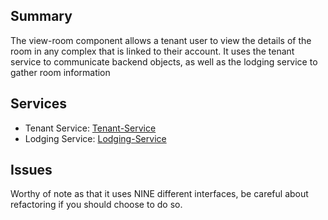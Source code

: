 ## Summary
The view-room component allows a tenant user to view the details of the room in any complex that is linked to their account. It uses the tenant service to communicate backend objects, as well as the lodging service to gather room information

## Services
- Tenant Service: [Tenant-Service]
- Lodging Service: [Lodging-Service]

## Issues
Worthy of note as that it uses NINE different interfaces, be careful about refactoring if you should choose to do so. 

[Lodging-Service]: ../Services/Lodging/Lodging.md
[Tenant-Service]: ../Services/Tenant/Tenant.md